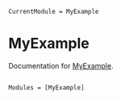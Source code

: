 ```@meta
CurrentModule = MyExample
```

# MyExample

Documentation for [MyExample](https://github.com/BUE687/MyExample.jl).

```@index
```

```@autodocs
Modules = [MyExample]
```
